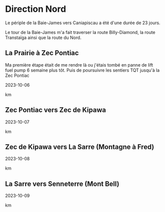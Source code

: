 # Direction Nord

Le périple de la Baie-James vers Caniapiscau a été d'une durée de 23 jours.

Le tour de la Baie-James m'a fait traverser la route Billy-Diamond, la route Transtaïga ainsi que la route du Nord.


## La Prairie à Zec Pontiac

Ma première étape était de me rendre là ou j'étais tombé en panne de lift fuel pump 6 semaine plus tôt. Puis de poursuivre les sentiers TQT jusqu'à la Zec Pontiac

2023-10-06

km

## Zec Pontiac vers Zec de Kipawa

2023-10-07

km

## Zec de Kipawa vers La Sarre (Montagne à Fred)

2023-10-08

km

## La Sarre vers Senneterre (Mont Bell)

2023-10-09

km
